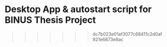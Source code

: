 Desktop App &amp; autostart script for BINUS Thesis Project
=======

>>>>>>> dc7b023e01af3077c68411c2d0af921e6873e8ac
